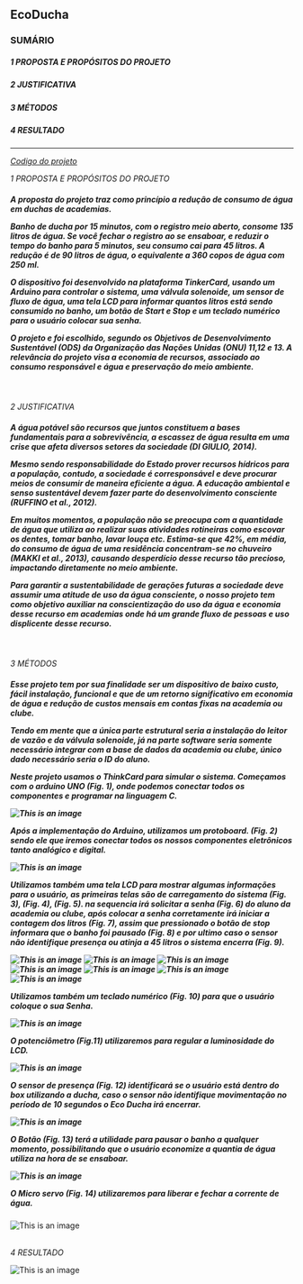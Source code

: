 ## EcoDucha

### SUMÁRIO

##### 1 PROPOSTA E PROPÓSITOS DO PROJETO

##### 2 JUSTIFICATIVA

##### 3 MÉTODOS

##### 4 RESULTADO
----------------------------------------------------------------------

<a href="https://github.com/IvanSultano/EcoDucha/blob/main/EcoDucha.c"> *Codigo do projeto*</a>

*1 PROPOSTA E PROPÓSITOS DO PROJETO*

<h5> A proposta do projeto traz como princípio a redução de consumo de 
água em duchas de academias.
  
Banho de ducha por 15 minutos, com o registro meio aberto, consome 
135 litros de água. Se você fechar o registro ao se ensaboar, e reduzir o tempo 
do banho para 5 minutos, seu consumo cai para 45 litros. A redução é de 90 
litros de água, o equivalente a 360 copos de água com 250 ml.

O dispositivo foi desenvolvido na plataforma TinkerCard, usando um 
Arduino para controlar o sistema, uma válvula solenoide, um sensor de fluxo de 
água, uma tela LCD para informar quantos litros está sendo consumido no 
banho, um botão de Start e Stop e um teclado numérico para o usuário colocar 
sua senha.

O projeto e foi escolhido, segundo os Objetivos de Desenvolvimento 
Sustentável (ODS) da Organização das Nações Unidas (ONU) 11,12 e 13.
A relevância do projeto visa a economia de recursos, associado ao 
consumo responsável e água e preservação do meio ambiente. </h5><br>

*2 JUSTIFICATIVA*

<h5>A água potável são recursos que juntos constituem a bases fundamentais 
para a sobrevivência, a escassez de água resulta em uma crise que afeta 
diversos setores da sociedade (DI GIULIO, 2014).
  
Mesmo sendo responsabilidade do Estado prover recursos hídricos para 
a população, contudo, a sociedade é corresponsável e deve procurar meios de 
consumir de maneira eficiente a água. A educação ambiental e senso 
sustentável devem fazer parte do desenvolvimento consciente (RUFFINO et al., 
2012).

Em muitos momentos, a população não se preocupa com a quantidade 
de água que utiliza ao realizar suas atividades rotineiras como escovar os 
dentes, tomar banho, lavar louça etc. Estima-se que 42%, em média, do 
consumo de água de uma residência concentram-se no chuveiro (MAKKI et al., 
2013), causando desperdício desse recurso tão precioso, impactando 
diretamente no meio ambiente. 

Para garantir a sustentabilidade de gerações futuras a sociedade deve 
assumir uma atitude de uso da água consciente, o nosso projeto tem como 
objetivo auxiliar na conscientização do uso da água e economia desse recurso 
em academias onde há um grande fluxo de pessoas e uso displicente desse 
recurso.</h5><br>

*3 MÉTODOS*

<h5> Esse projeto tem por sua finalidade ser um dispositivo de baixo custo, 
fácil instalação, funcional e que de um retorno significativo em economia de 
água e redução de custos mensais em contas fixas na academia ou clube.
  
Tendo em mente que a única parte estrutural seria a instalação do leitor de 
vazão e da válvula solenoide, já na parte software seria somente necessário 
integrar com a base de dados da academia ou clube, único dado necessário 
seria o ID do aluno.

Neste projeto usamos o ThinkCard para simular o sistema. Começamos 
com o arduino UNO (Fig. 1), onde podemos conectar todos os componentes e 
programar na linguagem C.

![This is an image](https://github.com/IvanSultano/EcoDucha/blob/main/Arduino.png)

Após a implementação do Arduino, utilizamos um protoboard. 
(Fig. 2) sendo ele que iremos conectar todos os nossos componentes 
eletrônicos tanto analógico e digital.

![This is an image](https://github.com/IvanSultano/EcoDucha/blob/main/Protoboard.png)

Utilizamos também uma tela LCD para mostrar algumas informações 
para o usuário, as primeiras telas são de carregamento do sistema (Fig. 3), 
(Fig. 4), (Fig. 5). na sequencia irá solicitar a senha (Fig. 6) do aluno da 
academia ou clube, após colocar a senha corretamente irá iniciar a contagem 
dos litros (Fig. 7), assim que pressionado o botão de stop informara que o 
banho foi pausado (Fig. 8) e por ultimo caso o sensor não identifique presença 
ou atinja a 45 litros o sistema encerra (Fig. 9).

![This is an image](https://github.com/IvanSultano/EcoDucha/blob/main/Iniciando.png) ![This is an image](https://github.com/IvanSultano/EcoDucha/blob/main/Carregando.png) ![This is an image](https://github.com/IvanSultano/EcoDucha/blob/main/EcoDucha.png) ![This is an image](https://github.com/IvanSultano/EcoDucha/blob/main/Senha.png) ![This is an image](https://github.com/IvanSultano/EcoDucha/blob/main/Consumo.png) ![This is an image](https://github.com/IvanSultano/EcoDucha/blob/main/Pausado.png) ![This is an image](https://github.com/IvanSultano/EcoDucha/blob/main/Encerrado.png)

Utilizamos também um teclado numérico (Fig. 10) para que o usuário 
coloque o sua Senha.

![This is an image](https://github.com/IvanSultano/EcoDucha/blob/main/Teclado.png)

O potenciômetro (Fig.11) utilizaremos para regular a luminosidade do 
LCD.

![This is an image](https://github.com/IvanSultano/EcoDucha/blob/main/Potenciômetro.png)

O sensor de presença (Fig. 12) identificará se o usuário está dentro do 
box utilizando a ducha, caso o sensor não identifique movimentação no período 
de 10 segundos o Eco Ducha irá encerrar.

![This is an image](https://github.com/IvanSultano/EcoDucha/blob/main/Sensor.png)

O Botão (Fig. 13) terá a utilidade para pausar o banho a qualquer 
momento, possibilitando que o usuário economize a quantia de água utiliza na 
hora de se ensaboar.

![This is an image](https://github.com/IvanSultano/EcoDucha/blob/main/Botão.png)

O Micro servo (Fig. 14) utilizaremos para liberar e fechar a corrente de 
água.</h5>

![This is an image](https://github.com/IvanSultano/EcoDucha/blob/main/MicroServo.png)
<br><br>

*4 RESULTADO*

![This is an image](https://github.com/IvanSultano/EcoDucha/blob/main/Resultado.png)






